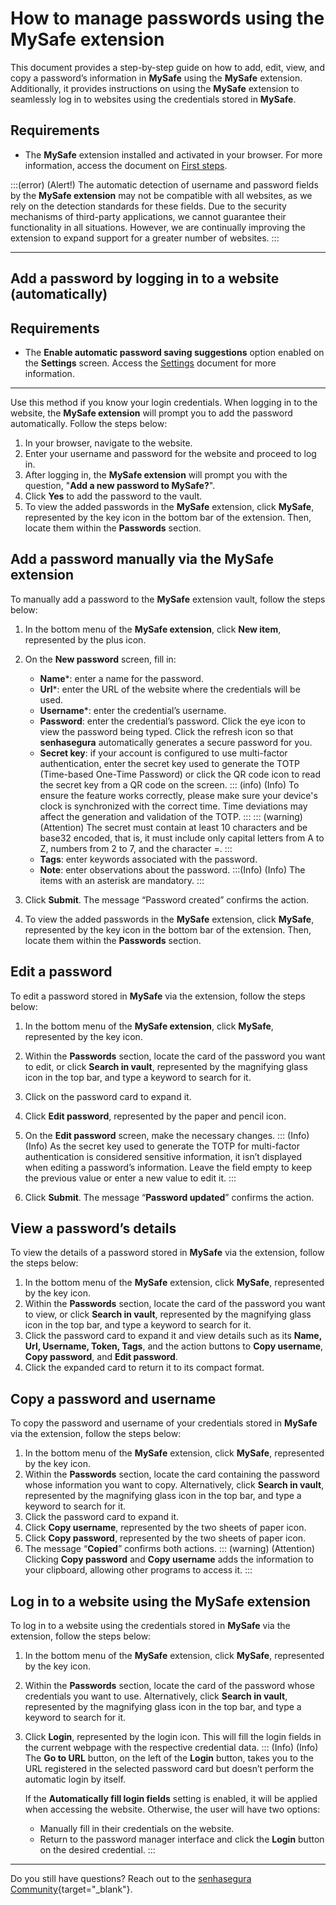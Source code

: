 # How to manage passwords using the MySafe extension

This document provides a step-by-step guide on how to add, edit, view, and copy a password’s information in **MySafe** using the **MySafe** extension. Additionally, it provides instructions on using the **MySafe** extension to seamlessly log in to websites using the credentials stored in **MySafe**.

## Requirements

- The **MySafe** extension installed and activated in your browser. For more information, access the document on [First steps](/v3-33/docs/mysafe-extension-first-steps).

:::(error) (Alert!)
The automatic detection of username and password fields by the **MySafe extension** may not be compatible with all websites, as we rely on the detection standards for these fields. Due to the security mechanisms of third-party applications, we cannot guarantee their functionality in all situations. However, we are continually improving the extension to expand support for a greater number of websites.
:::

---

## Add a password by logging in to a website (automatically)

## Requirements

- The **Enable automatic password saving suggestions** option enabled on the **Settings** screen. Access the [Settings](/v3-33/docs/mysafe-extension-settings) document for more information.

---
Use this method if you know your login credentials. When logging in to the website, the **MySafe extension** will prompt you to add the password automatically. Follow the steps below:

1. In your browser, navigate to the website.
2. Enter your username and password for the website and proceed to log in.
3. After logging in, the **MySafe extension** will prompt you with the question, "**Add a new password to MySafe?**".
4. Click **Yes** to add the password to the vault.
5. To view the added passwords in the **MySafe** extension, click **MySafe**, represented by the key icon in the bottom bar of the extension. Then, locate them within the **Passwords** section.

## Add a password manually via the MySafe extension

To manually add a password to the **MySafe** extension vault, follow the steps below:

1. In the bottom menu of the **MySafe extension**, click **New item**, represented by the plus icon.
2. On the **New password** screen, fill in:
   - **Name***: enter a name for the password.
   - **Url***: enter the URL of the website where the credentials will be used.
   - **Username***: enter the credential’s username.
   - **Password**: enter the credential’s password. Click the eye icon to view the password being typed. Click the refresh icon so that **senhasegura** automatically generates a secure password for you.
   - **Secret key**: if your account is configured to use multi-factor authentication, enter the secret key used to generate the TOTP (Time-based One-Time Password) or click the QR code icon to read the secret key from a QR code on the screen.
   ::: (info) (Info)
   To ensure the feature works correctly, please make sure your device's clock is synchronized with the correct time. Time deviations may affect the generation and validation of the TOTP.
   :::
   ::: (warning) (Attention)
   The secret must contain at least 10 characters and be base32 encoded, that is, it must include only capital letters from A to Z, numbers from 2 to 7, and the character =.
   :::
   - **Tags**: enter keywords associated with the password.
   - **Note**: enter observations about the password.
   :::(Info) (Info)
   The items with an asterisk are mandatory.
   :::

3. Click **Submit**. The message “Password created” confirms the action.
4. To view the added passwords in the **MySafe** extension, click **MySafe**, represented by the key icon in the bottom bar of the extension. Then, locate them within the **Passwords** section.

## Edit a password

To edit a password stored in **MySafe** via the extension, follow the steps below:

1. In the bottom menu of the **MySafe extension**, click **MySafe**, represented by the key icon.
2. Within the **Passwords** section, locate the card of the password you want to edit, or click **Search in vault**, represented by the magnifying glass icon in the top bar, and type a keyword to search for it.
3. Click on the password card to expand it.
4. Click **Edit password**, represented by the paper and pencil icon.
5. On the **Edit password** screen, make the necessary changes.
   ::: (Info) (Info)
   As the secret key used to generate the TOTP for multi-factor authentication is considered sensitive information, it isn’t displayed when editing a password’s information. Leave the field empty to keep the previous value or enter a new value to edit it.
   :::

6. Click **Submit**. The message “**Password updated**” confirms the action.

## View a password’s details

To view the details of a password stored in **MySafe** via the extension, follow the steps below:

1. In the bottom menu of the **MySafe** extension, click **MySafe**, represented by the key icon.
2. Within the **Passwords** section, locate the card of the password you want to view, or click **Search in vault**, represented by the magnifying glass icon in the top bar, and type a keyword to search for it.
3. Click the password card to expand it and view details such as its **Name, Url, Username, Token, Tags**, and the action buttons to **Copy username**, **Copy password**, and **Edit password**.
4. Click the expanded card to return it to its compact format.

## Copy a password and username

To copy the password and username of your credentials stored in **MySafe** via the extension, follow the steps below:

1. In the bottom menu of the **MySafe** extension, click **MySafe**, represented by the key icon.
2. Within the **Passwords** section, locate the card containing the password whose information you want to copy. Alternatively, click **Search in vault**, represented by the magnifying glass icon in the top bar, and type a keyword to search for it.
3. Click the password card to expand it.
4. Click **Copy username**, represented by the two sheets of paper icon.
5. Click **Copy password**, represented by the two sheets of paper icon.
6. The message “**Copied**” confirms both actions.
   ::: (warning) (Attention)
   Clicking **Copy password** and **Copy username** adds the information to your clipboard, allowing other programs to access it.
   :::

## Log in to a website using the MySafe extension

To log in to a website using the credentials stored in **MySafe** via the extension, follow the steps below:

1. In the bottom menu of the **MySafe** extension, click **MySafe**, represented by the key icon.
2. Within the **Passwords** section, locate the card of the password whose credentials you want to use. Alternatively, click **Search in vault**, represented by the magnifying glass icon in the top bar, and type a keyword to search for it.
3. Click **Login**, represented by the login icon. This will fill the login fields in the current webpage with the respective credential data.
   ::: (Info) (Info)
   The **Go to URL** button, on the left of the **Login** button, takes you to the URL registered in the selected password card but doesn’t perform the automatic login by itself.

   If the **Automatically fill login fields** setting is enabled, it will be applied when accessing the website. Otherwise, the user will have two options:
   - Manually fill in their credentials on the website.
   - Return to the password manager interface and click the **Login** button on the desired credential.
   :::

---
Do you still have questions? Reach out to the [senhasegura Community](https://community.senhasegura.io/){target="_blank"}. 

